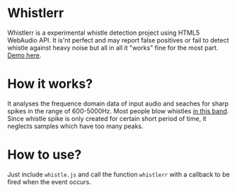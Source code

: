 Whistlerr
=========

Whistlerr is a experimental whistle detection project using HTML5 WebAudio API. It is'nt perfect and may report false positives or fail to detect whistle against heavy noise but all in all it "works" fine for the most part. [Demo here][2].

How it works?
=============

It analyses the frequence domain data of input audio and seaches for sharp spikes in the range of 600-5000Hz. Most people blow whistles [in this band][1]. Since whistle spike is only created for certain short period of time, it neglects samples which have too many peaks. 

How to use?
===========

Just include `whistle.js` and call the function `whistlerr` with a callback to be fired when the event occurs.  

[1]: http://medieteknik.bth.se/fou/forskinfo.nsf/all/67a079f0676c546fc12574a4002d6d38/$file/nilsson-whistle.pdf
[2]: http://shubhamjain.github.io/whistlerr/

